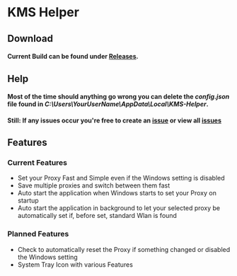 # KMS Helper

## Download
#### Current Build can be found under [Releases](https://github.com/Der-Floh/KMS-Helper-2.0/releases).

## Help
#### Most of the time should anything go wrong you can delete the *config.json* file found in *C:\Users\YourUserName\AppData\Local\KMS-Helper*.
#### Still: If any issues occur you're free to create an [issue](https://github.com/Der-Floh/KMS-Helper-2.0/issues/new) or view all [issues](https://github.com/Der-Floh/KMS-Helper-2.0/issues)

## Features
### Current Features
 - Set your Proxy Fast and Simple even if the Windows setting is disabled
 - Save multiple proxies and switch between them fast
 - Auto start the application when Windows starts to set your Proxy on startup
 - Auto start the application in background to let your selected proxy be automatically set if, before set, standard Wlan is found

### Planned Features
 - Check to automatically reset the Proxy if something changed or disabled the Windows setting
 - System Tray Icon with various Features